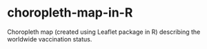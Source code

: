 # choropleth-map-in-R

Choropleth map (created using Leaflet package in R) describing the worldwide vaccination status.
